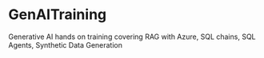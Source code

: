 # GenAITraining
Generative AI hands on training covering RAG with Azure, SQL chains, SQL Agents, Synthetic Data Generation 

